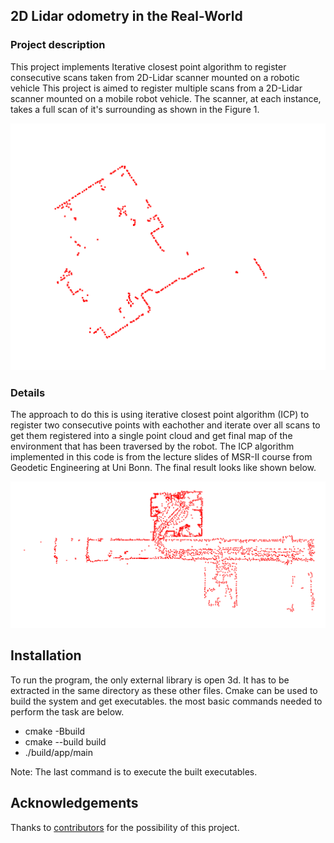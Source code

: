 ## 2D Lidar odometry in the Real-World
### Project description

This project implements Iterative closest point algorithm to register consecutive scans taken from 2D-Lidar scanner mounted on a robotic vehicle
This project is aimed to register multiple scans from a 2D-Lidar scanner mounted on a mobile robot vehicle. The scanner, at each instance, takes a full scan of it's surrounding as shown in the Figure 1.  

![Single scan](/results/single_scan.png)

### Details

The approach to do this is using iterative closest point algorithm (ICP) to register two consecutive points with eachother and iterate over all scans to get them registered into a single point cloud and get final map of the environment that has been traversed by the robot. The ICP algorithm implemented in this code is from the lecture slides of MSR-II course from Geodetic Engineering at Uni Bonn. The final result looks like shown below.  

![Registered scans](/results/registered_scans.png)


## Installation  

To run the program, the only external library is open 3d. It has to be extracted in the same directory as these other files. Cmake can be used to build the system and get executables. the most basic commands needed to perform the task are below.  

* cmake -Bbuild
* cmake --build build
* ./build/app/main  

Note: The last command is to execute the built executables.

## Acknowledgements  

Thanks to [contributors](https://github.com/a-talh/2d_Lidar_odometry/graphs/contributors) for the possibility of this project.